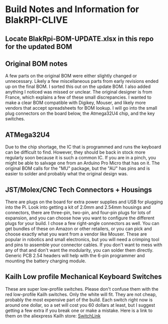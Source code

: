 # Build Notes and Information for BlakRPI-CLIVE

## Locate BlakRpi-BOM-UPDATE.xlsx in this repo for the updated BOM

## Original BOM notes
A few parts on the original BOM were either slightly changed or unnecessary.  Likely a few miscellaneous parts from early revisions ended up on the final BOM.  I sorted this out on the update BOM.  I also added anything I noticed was missed or unclear.  The original designer is from France, which explains a few of these small discrepancies.  I wanted to make a clear BOM compatible with Digikey, Mouser, and likely more vendors that accept spreadsheets for BOM lookup.  I will go into the small plug connectors on the board below, the Atmega32U4 chip, and the key switches.

## ATMega32U4
Due to the chip shortage, the IC that is programmed and runs the keyboard can be difficult to find.  However, they should be back in stock more regularly soon because it is such a common IC.  If you are in a pinch, you might be able to salvage one from an Arduino Pro Micro that has on it.  The original BOM calls for the "MU" package, but the "AU" has pins and is easier to solder and probably what the original design was.

## JST/Molex/CNC Tech Connectors + Housings
There are plugs on the board for extra power supplies and USB for plugging into the Pi.  Look into getting a kit of 2.0mm and 2.54mm housings and connectors, there are three-pin, two-pin, and four-pin plugs for lots of expansion, and you can choose how you want to configure the different plugs for your build.  I chose a few right-angle connectors as well.  You can get bundles of these on Amazon or other retailers, or you can pick and choose exactly what you want from a vendor like Mouser.  These are popular in robotics and small electronics, but you will need a crimping tool and pins to assemble your connector cables.   If you don't want to mess with any of that and don't want the modularity, you can solder them directly.  Generic PCB 2.54 headers will help with the 6-pin programmer and mounting the battery charging module.

## Kailh Low profile Mechanical Keyboard Switches

These are super low-profile switches.  Please don't confuse them with the red low-profile Kailh switches.  Only the white will fit.  They are not cheap, probably the most expensive part of the build.  Each switch right now is around one dollar, so a set will cost you 60 dollars at least, but I suggest getting a few extra if you break one or make a mistake.  Here is a link to them on the aliexpress Kailh store: [SwitchLink](https://www.aliexpress.com/item/2251832803593645.html?spm=a2g0o.order_list.0.0.6f4518023p4uJX "Switches")